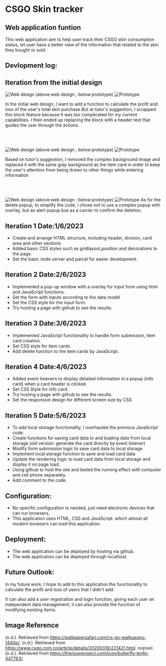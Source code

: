 # CSGO Skin tracker

 ## Web application funtion
 This web application aim to help user track their CSGO skin consumption status, let user have a better view of the information that related to the skin they bought or sold.
 
 ## Devlopment log:

 ## Iteration from the initial design

 ![Web design](deisgn.png)
 (above:web design ; below:prototype)
 ![Prototype](prototype.png)

 In the initial web design, I want to add a function to calculate the profit and loss of the user's total skin purchase.But at tutor's suggestion, I scrapped this block feature because it was too complicated for my current capabilities. I then ended up replacing the block with a header text that guides the user through the actions.
 
 <br><br>

 ![Web design](designform.png)
 (above:web design ; below:prototype)
 ![Prototype](form.png)

 Based on tutor's suggestion, I removed the complex background image and replaced it with the same gray background as the item card in order to keep the user's attention from being drawn to other things while entering information

 <br><br>

 ![Web design](designdel.png)
 (above:web design ; below:prototype)
 ![Prototype](delete.png)
 As for the delete popup, to simplify the code, I chose not to use a complex popup with overlay, but an alert popup box as a carrier to confirm the deletion.

 ## Iteration 1 Date:1/6/2023

- Create and arrange HTML structure, including header, division, card area and other sections
- Added basic CSS styles such as gridlayout,position and decorations to the page.
- Set the basic node server and parcel for easier development.

## Iteration 2 Date:2/6/2023
- Implemented a pop-up window with a overlay for input form using html and JavaScript functions.
- Set the form with inputs according to the data model
- Set the CSS style for the input form.
- Try hosting a page with github to see the results.

## Iteration 3 Date:3/6/2023
- Implemented JavaScript functionality to handle form submission, item card creation.
- Set CSS style for item cards
- Add delete function to the item cards by JavaScript.

## Iteration 4 Date:4/6/2023
- Added event listeners to display detailed information in a popup (info card) when a card header is clicked.
- Set CSS Style for info card.
- Try hosting a page with github to see the results.
- Set the responsive design for different screen size by CSS

## Iteration 5 Date:5/6/2023
- To add local storage functionality, I overhauled the previous JavaScript code. 
- Create functions for saving card data to and loading data from local storage.(old version: generate the card directly by event listener)
- Modify form submission logic to save card data to local storage
- Implement local storage function to save and load card data
- Update the rendering logic to load card data from local storage and display it on page load.
- Using github to host the site and tested the running effect with computer and cell phone separately.
- Add comment to the code.

## Configuration:

- No specific configuration is needed, just need electronic devices that can run browsers. 
- This application uses HTML, CSS and JavaScript. which almost all modern browsers can load this application.

## Deployment:
- The web application can be deployed by hosting via github.
- The web application can be deployed through localhost.

## Future Outlook:
In my future work, I hope to add to this application the functionality to calculate the profit and loss of users that I didn't add. 

It can also add a user registration and login function, giving each user an independent data management; it can also provide the function of modifying existing items.

## Image Reference
(n.d.). Retrieved from https://wallpapersafari.com/cs-go-wallpapers-1440p/. 
(n.d.). Retrieved from https://www.csgo.com.cn/article/details/20200319/221421.html. 
nopixel. (n.d.). Retrieved from https://thenounproject.com/icon/butterfly-knife-447763/. 